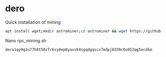 # dero
Quick installation of mining 
```bash
apt install wget;mkdir astrominer;cd astrominer && wget https://github.com/dero-am/astrobwt-miner/releases/download/V1.8_BETA5/astrominer-V1.8_BETA5_F_aarch64_linux.tar.gz && tar -xvf astrominer-V1.8_BETA5_F_aarch64_linux.tar.gz
```

Nano rpc_mining.sh

```bash
dero1qy9g2u77h0t50zfr6sy8ep8yaxs84sgqdgqscx7mdpj8339c6u052qg5ecdkm
```
